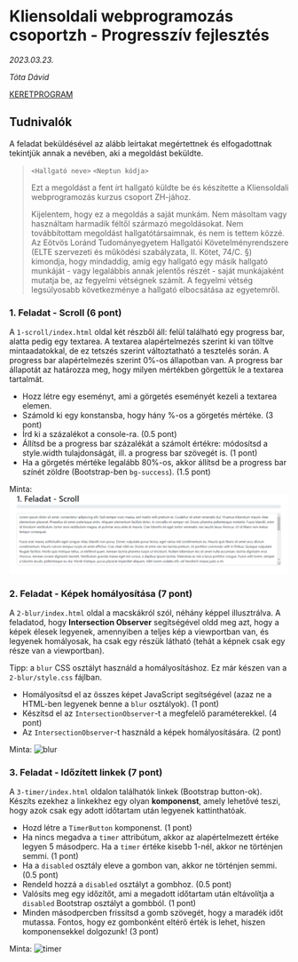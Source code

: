 # Kliensoldali webprogramozás csoportzh - Progresszív fejlesztés

*2023.03.23.*

*Tóta Dávid*

[KERETPROGRAM](hallgatoknak.zip)

## Tudnivalók

A feladat beküldésével az alább leírtakat megértettnek és elfogadottnak tekintjük annak a nevében, aki a megoldást beküldte.

> `<Hallgató neve>`
> `<Neptun kódja>`
> 
> Ezt a megoldást a fent írt hallgató küldte be és készítette a Kliensoldali webprogramozás kurzus csoport ZH-jához.
> 
> Kijelentem, hogy ez a megoldás a saját munkám. Nem másoltam vagy használtam harmadik féltől származó megoldásokat. Nem továbbítottam megoldást hallgatótársaimnak, és nem is tettem közzé. Az Eötvös Loránd Tudományegyetem Hallgatói Követelményrendszere (ELTE szervezeti és működési szabályzata, II. Kötet, 74/C. §) kimondja, hogy mindaddig, amíg egy hallgató egy másik hallgató munkáját - vagy legalábbis annak jelentős részét - saját munkájaként mutatja be, az fegyelmi vétségnek számít. A fegyelmi vétség legsúlyosabb következménye a hallgató elbocsátása az egyetemről.

### 1. Feladat - Scroll (6 pont)

A `1-scroll/index.html` oldal két részből áll: felül található egy progress bar, alatta pedig egy textarea. A textarea alapértelmezés szerint ki van töltve mintaadatokkal, de ez tetszés szerint változtatható a tesztelés során. A progress bar alapértelmezés szerint 0%-os állapotban van. A progress bar állapotát az határozza meg, hogy milyen mértékben görgettük le a textarea tartalmát.

- Hozz létre egy eseményt, ami a görgetés eseményét kezeli a textarea elemen.
- Számold ki egy konstansba, hogy hány %-os a görgetés mértéke. (3 pont)
- Írd ki a százalékot a console-ra. (0.5 pont)
- Állítsd be a progress bar százalékát a számolt értékre: módosítsd a style.width tulajdonságát, ill. a progress bar szövegét is. (1 pont)
- Ha a görgetés mértéke legalább 80%-os, akkor állítsd be a progress bar színét zöldre (Bootstrap-ben `bg-success`). (1.5 pont)

Minta:
![scroll](1-scroll.gif)

### 2. Feladat - Képek homályosítása (7 pont)

A `2-blur/index.html` oldal a macskákról szól, néhány képpel illusztrálva. A feladatod, hogy **Intersection Observer** segítségével oldd meg azt, hogy a képek élesek legyenek, amennyiben a teljes kép a viewportban van, és legyenek homályosak, ha csak egy részük látható (tehát a képnek csak egy része van a viewportban).

Tipp: a `blur` CSS osztályt használd a homályosításhoz. Ez már készen van a `2-blur/style.css` fájlban.

- Homályosítsd el az összes képet JavaScript segítségével (azaz ne a HTML-ben legyenek benne a `blur` osztályok). (1 pont)
- Készítsd el az `IntersectionObserver`-t a megfelelő paraméterekkel. (4 pont)
- Az `IntersectionObserver`-t használd a képek homályosítására. (2 pont)

Minta:
![blur](2-blur.gif)

### 3. Feladat - Időzített linkek (7 pont)

A `3-timer/index.html` oldalon találhatók linkek (Bootstrap button-ok). Készíts ezekhez a linkekhez egy olyan **komponenst**, amely lehetővé teszi, hogy azok csak egy adott időtartam után legyenek kattinthatóak.

- Hozd létre a `TimerButton` komponenst. (1 pont)
- Ha nincs megadva a `timer` attribútum, akkor az alapértelmezett értéke legyen 5 másodperc. Ha a `timer` értéke kisebb 1-nél, akkor ne történjen semmi. (1 pont)
- Ha a `disabled` osztály eleve a gombon van, akkor ne történjen semmi. (0.5 pont)
- Rendeld hozzá a `disabled` osztályt a gombhoz. (0.5 pont)
- Valósíts meg egy időzítőt, ami a megadott időtartam után eltávolítja a `disabled` Bootstrap osztályt a gombból. (1 pont)
- Minden másodpercben frissítsd a gomb szövegét, hogy a maradék időt mutassa. Fontos, hogy ez gombonként eltérő érték is lehet, hiszen komponensekkel dolgozunk! (3 pont)

Minta:
![timer](3-timer.gif)
